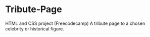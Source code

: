 # Tribute-Page
HTML and CSS project (Freecodecamp)
A tribute page to a chosen celebrity or historical figure. 
